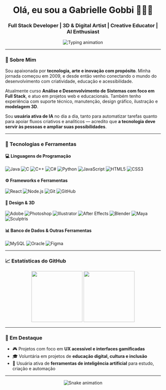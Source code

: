 <h1 align="center">Olá, eu sou a Gabrielle Gobbi 👩‍💻🎨</h1>
<h3 align="center">Full Stack Developer | 3D & Digital Artist | Creative Educator | AI Enthusiast</h3>

<p align="center">
  <img src="https://readme-typing-svg.demolab.com?font=Fira+Code&size=20&duration=3000&pause=1000&center=true&vCenter=true&width=600&lines=Tecnologia+para+todas+as+pessoas+💡;Criatividade+que+vira+código+🎨;Desenvolvedora+Full+Stack+em+evolução+🚀;Automação%2C+IA+e+Inclusão+Digital+🌍" alt="Typing animation" />
</p>

---

### 💫 Sobre Mim

Sou apaixonada por **tecnologia, arte e inovação com propósito**. Minha jornada começou em 2009, e desde então venho conectando o mundo do desenvolvimento com criatividade, educação e acessibilidade.

Atualmente curso **Análise e Desenvolvimento de Sistemas com foco em Full Stack**, e atuo em projetos web e educacionais. Também tenho experiência com suporte técnico, manutenção, design gráfico, ilustração e **modelagem 3D**.

Sou **usuária ativa de IA** no dia a dia, tanto para automatizar tarefas quanto para apoiar fluxos criativos e analíticos — acredito que **a tecnologia deve servir às pessoas e ampliar suas possibilidades**.

---

### 🧰 Tecnologias e Ferramentas

#### 💻 Linguagens de Programação
![Java](https://img.shields.io/badge/-Java-007396?style=flat-square&logo=java&logoColor=white)
![C](https://img.shields.io/badge/-C-00599C?style=flat-square&logo=c&logoColor=white)
![C++](https://img.shields.io/badge/-C++-00599C?style=flat-square&logo=c%2B%2B&logoColor=white)
![C#](https://img.shields.io/badge/-C%23-239120?style=flat-square&logo=c-sharp&logoColor=white)
![Python](https://img.shields.io/badge/-Python-3776AB?style=flat-square&logo=python&logoColor=white)
![JavaScript](https://img.shields.io/badge/-JavaScript-F7DF1E?style=flat-square&logo=javascript&logoColor=black)
![HTML5](https://img.shields.io/badge/-HTML5-E34F26?style=flat-square&logo=html5)
![CSS3](https://img.shields.io/badge/-CSS3-1572B6?style=flat-square&logo=css3)

#### ⚙️ Frameworks e Ferramentas
![React](https://img.shields.io/badge/-React-61DAFB?style=flat-square&logo=react)
![Node.js](https://img.shields.io/badge/-Node.js-339933?style=flat-square&logo=node.js)
![Git](https://img.shields.io/badge/-Git-F05032?style=flat-square&logo=git)
![GitHub](https://img.shields.io/badge/-GitHub-181717?style=flat-square&logo=github)

#### 🎨 Design & 3D
![Adobe](https://img.shields.io/badge/-Adobe%20Suite-FF0000?style=flat-square&logo=adobe)
![Photoshop](https://img.shields.io/badge/-Photoshop-31A8FF?style=flat-square&logo=adobephotoshop)
![Illustrator](https://img.shields.io/badge/-Illustrator-FF9A00?style=flat-square&logo=adobeillustrator)
![After Effects](https://img.shields.io/badge/-After%20Effects-9999FF?style=flat-square&logo=adobeaftereffects)
![Blender](https://img.shields.io/badge/-Blender-F5792A?style=flat-square&logo=blender)
![Maya](https://img.shields.io/badge/-Maya-2D9DCE?style=flat-square&logo=autodesk)
![Sculptris](https://img.shields.io/badge/-Sculptris-525252?style=flat-square)

#### 📊 Banco de Dados & Outras Ferramentas
![MySQL](https://img.shields.io/badge/-MySQL-4479A1?style=flat-square&logo=mysql)
![Oracle](https://img.shields.io/badge/-Oracle-F80000?style=flat-square&logo=oracle)
![Figma](https://img.shields.io/badge/-Figma-F24E1E?style=flat-square&logo=figma)

---

### 📈 Estatísticas do GitHub

<p align="center">
  <img src="https://github-readme-stats.vercel.app/api?username=GabrielleGobbi&show_icons=true&theme=tokyonight" height="165">
  <img src="https://github-readme-stats.vercel.app/api/top-langs/?username=GabrielleGobbi&layout=compact&theme=tokyonight" height="165">
</p>

---

### 🚀 Em Destaque

- 🎮 Projetos com foco em **UX acessível e interfaces gamificadas**
- 🎓 Voluntária em projetos de **educação digital, cultura e inclusão**
- 🧠 Usuária ativa de **ferramentas de inteligência artificial** para estudo, criação e automação

---


<p align="center">
  <img src="https://github.com/GabrielleGobbi/GabrielleGobbi/blob/output/github-contribution-grid-snake.svg" alt="Snake animation" />
</p>
